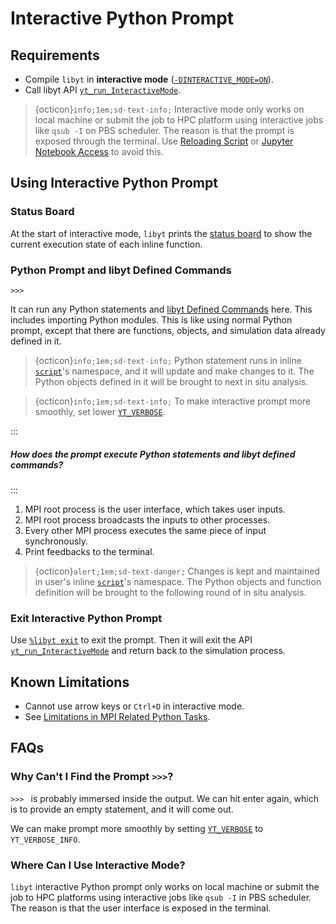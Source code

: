 # Interactive Python Prompt

## Requirements

- Compile `libyt` in **interactive mode** ([`-DINTERACTIVE_MODE=ON`](../how-to-install/how-to-install.md#-dinteractive_mode-off)).
- Call libyt API [`yt_run_InteractiveMode`](../libyt-api/yt_run_interactivemode.md#yt_run_interactivemode).

> {octicon}`info;1em;sd-text-info;` Interactive mode only works on local machine or submit the job to HPC platform using interactive jobs like `qsub -I` on PBS scheduler.
> The reason is that the prompt is exposed through the terminal. Use [Reloading Script](./reloading-script.md#reloading-script) or [Jupyter Notebook Access](./jupyter-notebook/jupyter-notebook-access.md#jupyter-notebook-access) to avoid this.

## Using Interactive Python Prompt

### Status Board
At the start of interactive mode, `libyt` prints the [status board](./libyt-defined-command.md#status-board) to show the current execution state of each inline function.

### Python Prompt and libyt Defined Commands
```
>>> 
```
It can run any Python statements and [libyt Defined Commands](./libyt-defined-command.md#libyt-defined-commands) here. This includes importing Python modules.
This is like using normal Python prompt, except that there are functions, objects, and simulation data already defined in it.

> {octicon}`info;1em;sd-text-info;` Python statement runs in inline [`script`](../libyt-api/yt_initialize.md#yt_param_libyt)'s namespace, and it will update and make changes to it. The Python objects defined in it will be brought to next in situ analysis. 

> {octicon}`info;1em;sd-text-info;` To make interactive prompt more smoothly, set lower [`YT_VERBOSE`](../libyt-api/yt_initialize.md#yt_param_libyt).

:::
##### How does the prompt execute Python statements and libyt defined commands?
:::
1. MPI root process is the user interface, which takes user inputs.
2. MPI root process broadcasts the inputs to other processes.
3. Every other MPI process executes the same piece of input synchronously.
4. Print feedbacks to the terminal.

> {octicon}`alert;1em;sd-text-danger;` Changes is kept and maintained in user's inline [`script`](../libyt-api/yt_initialize.md#yt_param_libyt)'s namespace. The Python objects and function definition will be brought to the following round of in situ analysis.

### Exit Interactive Python Prompt
Use [`%libyt exit`](./libyt-defined-command.md#exit) to exit the prompt.
Then it will exit the API [`yt_run_InteractiveMode`](../libyt-api/yt_run_interactivemode.md#yt_run_interactivemode) and return back to the simulation process.

## Known Limitations
- Cannot use arrow keys or `Ctrl+D` in interactive mode.
- See [Limitations in MPI Related Python Tasks](./limitation.md#limitations-in-mpi-related-python-tasks).

## FAQs

### Why Can't I Find the Prompt `>>>`?
`>>> `  is probably immersed inside the output. 
We can hit enter again, which is to provide an empty statement, and it will come out. 

We can make prompt more smoothly by setting [`YT_VERBOSE`](../libyt-api/yt_initialize.md#yt_param_libyt) to `YT_VERBOSE_INFO`.

### Where Can I Use Interactive Mode?
`libyt` interactive Python prompt only works on local machine or submit the job to HPC platforms using interactive jobs like `qsub -I` in PBS scheduler. 
The reason is that the user interface is exposed in the terminal.
